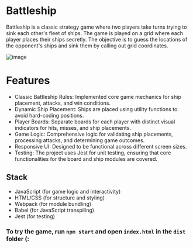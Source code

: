 # Battleship

Battleship is a classic strategy game where two players take turns trying to sink each other's fleet of ships. The game is played on a grid where each player places their ships secretly. The objective is to guess the locations of the opponent's ships and sink them by calling out grid coordinates.

![image](https://github.com/user-attachments/assets/245d83b2-7c6c-4240-ac04-d59a11d63a78)


# Features

- Classic Battleship Rules: Implemented core game mechanics for ship placement, attacks, and win conditions.
- Dynamic Ship Placement: Ships are placed using utility functions to avoid hard-coding positions.
- Player Boards: Separate boards for each player with distinct visual indicators for hits, misses, and ship placements.
- Game Logic: Comprehensive logic for validating ship placements, processing attacks, and determining game outcomes.
- Responsive UI: Designed to be functional across different screen sizes.
- Testing: The project uses Jest for unit testing, ensuring that core functionalities for the board and ship modules are covered.

## Stack

- JavaScript (for game logic and interactivity)
- HTML/CSS (for structure and styling)
- Webpack (for module bundling)
- Babel (for JavaScript transpiling)
- Jest (for testing)

### To try the game, run `npm start` and open `index.html` in the `dist` folder (:

